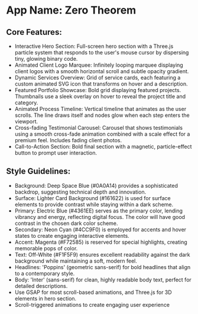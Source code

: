 # **App Name**: Zero Theorem

## Core Features:

- Interactive Hero Section: Full-screen hero section with a Three.js particle system that responds to the user's mouse cursor by dispersing tiny, glowing binary code.
- Animated Client Logo Marquee: Infinitely looping marquee displaying client logos with a smooth horizontal scroll and subtle opacity gradient.
- Dynamic Services Overview: Grid of service cards, each featuring a custom animated SVG icon that transforms on hover and a description.
- Featured Portfolio Showcase: Bold grid displaying featured projects. Thumbnails use a sleek overlay on hover to reveal the project title and category.
- Animated Process Timeline: Vertical timeline that animates as the user scrolls. The line draws itself and nodes glow when each step enters the viewport.
- Cross-fading Testimonial Carousel: Carousel that shows testimonials using a smooth cross-fade animation combined with a scale effect for a premium feel. Includes fading client photos.
- Call-to-Action Section: Bold final section with a magnetic, particle-effect button to prompt user interaction.

## Style Guidelines:

- Background: Deep Space Blue (#0A0A14) provides a sophisticated backdrop, suggesting technical depth and innovation.
- Surface: Lighter Card Background (#161622) is used for surface elements to provide contrast while staying within a dark scheme.
- Primary: Electric Blue (#4361EE) serves as the primary color, lending vibrancy and energy, reflecting digital focus. The color will have good contrast in the chosen dark color scheme.
- Secondary: Neon Cyan (#4CC9F0) is employed for accents and hover states to create engaging interactive elements.
- Accent: Magenta (#F72585) is reserved for special highlights, creating memorable pops of color.
- Text: Off-White (#F1F5F9) ensures excellent readability against the dark background while maintaining a soft, modern feel.
- Headlines: 'Poppins' (geometric sans-serif) for bold headlines that align to a contemporary style.
- Body: 'Inter' (sans-serif) for clean, highly readable body text, perfect for detailed descriptions.
- Use GSAP for most scroll-based animations, and Three.js for 3D elements in hero section.
- Scroll-triggered animations to create engaging user experience